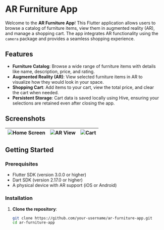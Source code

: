 # AR Furniture App

Welcome to the **AR Furniture App**! This Flutter application allows users to browse a catalog of furniture items, view them in augmented reality (AR), and manage a shopping cart. The app integrates AR functionality using the `camera` package and provides a seamless shopping experience.

## Features

- **Furniture Catalog**: Browse a wide range of furniture items with details like name, description, price, and rating.
- **Augmented Reality (AR)**: View selected furniture items in AR to visualize how they would look in your space.
- **Shopping Cart**: Add items to your cart, view the total price, and clear the cart when needed.
- **Persistent Storage**: Cart data is saved locally using Hive, ensuring your selections are retained even after closing the app.

## Screenshots

![Home Screen](screenshots/home.png) | ![AR View](screenshots/ar.png) | ![Cart](screenshots/cart.png)
--- | --- | ---

## Getting Started

### Prerequisites

- Flutter SDK (version 3.0.0 or higher)
- Dart SDK (version 2.17.0 or higher)
- A physical device with AR support (iOS or Android)

### Installation

1. **Clone the repository**:
   ```bash
   git clone https://github.com/your-username/ar-furniture-app.git
   cd ar-furniture-app
